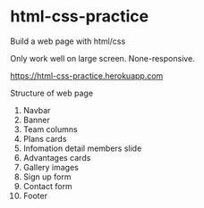 # html-css-practice

Build a web page with html/css

Only work well on large screen. None-responsive.

https://html-css-practice.herokuapp.com

Structure of web page

1.  Navbar
2.  Banner
3.  Team columns
4.  Plans cards
5.  Infomation detail members slide
6.  Advantages cards
7.  Gallery images
8.  Sign up form
9.  Contact form
10. Footer
